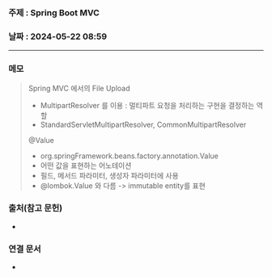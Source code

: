 ### 주제 : Spring Boot MVC

### 날짜 : 2024-05-22 08:59
----
### 메모
> Spring MVC 에서의 File Upload
> 	- MultipartResolver 를 이용 : 멀티파트 요청을 처리하는 구현을 결정하는 역할
> 	- StandardServletMultipartResolver, CommonMultipartResolver
> 
> @Value
> 	- org.springFramework.beans.factory.annotation.Value
> 	- 어떤 값을 표현하는 어노테이션
> 	- 필드, 메서드 파라미터, 생성자 파라미터에 사용
> 	- @lombok.Value 와 다름 -> immutable entity를 표현


### 출처(참고 문헌)
-

### 연결 문서
-
